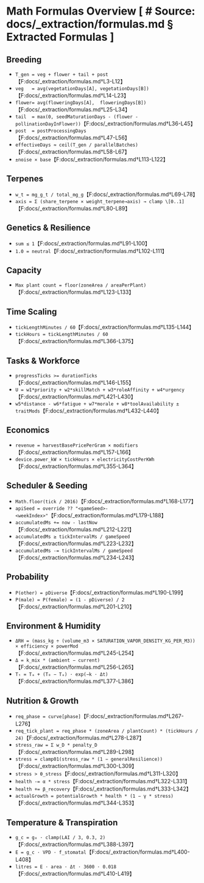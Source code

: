 # Math Formulas Overview [ # Source: docs/_extraction/formulas.md § Extracted Formulas ]

## Breeding

- `T_gen = veg + flower + tail + post`【F:docs/\_extraction/formulas.md†L3-L12】
- `veg   = avg(vegetationDays[A], vegetationDays[B])`【F:docs/\_extraction/formulas.md†L14-L23】
- `flower= avg(floweringDays[A],  floweringDays[B])`【F:docs/\_extraction/formulas.md†L25-L34】
- `tail  = max(0, seedMaturationDays - (flower - pollinationDayInFlower))`【F:docs/\_extraction/formulas.md†L36-L45】
- `post  = postProcessingDays`【F:docs/\_extraction/formulas.md†L47-L56】
- `effectiveDays ≈ ceil(T_gen / parallelBatches)`【F:docs/\_extraction/formulas.md†L58-L67】
- `±noise × base`【F:docs/\_extraction/formulas.md†L113-L122】

## Terpenes

- `w_t = mg_g_t / total_mg_g`【F:docs/\_extraction/formulas.md†L69-L78】
- `axis = Σ (share_terpene × weight_terpene→axis) → clamp \[0..1]`【F:docs/\_extraction/formulas.md†L80-L89】

## Genetics & Resilience

- `sum ≤ 1`【F:docs/\_extraction/formulas.md†L91-L100】
- `1.0 = neutral`【F:docs/\_extraction/formulas.md†L102-L111】

## Capacity

- `Max plant count = floor(zoneArea / areaPerPlant)`【F:docs/\_extraction/formulas.md†L123-L133】

## Time Scaling

- `tickLengthMinutes / 60`【F:docs/\_extraction/formulas.md†L135-L144】
- `tickHours = tickLengthMinutes / 60`【F:docs/\_extraction/formulas.md†L366-L375】

## Tasks & Workforce

- `progressTicks >= durationTicks`【F:docs/\_extraction/formulas.md†L146-L155】
- `U = w1*priority + w2*skillMatch + w3*roleAffinity + w4*urgency`【F:docs/\_extraction/formulas.md†L421-L430】
- `w5*distance - w6*fatigue + w7*morale + w8*toolAvailability ± traitMods`【F:docs/\_extraction/formulas.md†L432-L440】

## Economics

- `revenue = harvestBasePricePerGram × modifiers`【F:docs/\_extraction/formulas.md†L157-L166】
- `device.power_kW × tickHours × electricityCostPerKWh`【F:docs/\_extraction/formulas.md†L355-L364】

## Scheduler & Seeding

- `Math.floor(tick / 2016)`【F:docs/\_extraction/formulas.md†L168-L177】
- `apiSeed = override ?? "<gameSeed>-<weekIndex>"`【F:docs/\_extraction/formulas.md†L179-L188】
- `accumulatedMs += now - lastNow`【F:docs/\_extraction/formulas.md†L212-L221】
- `accumulatedMs ≥ tickIntervalMs / gameSpeed`【F:docs/\_extraction/formulas.md†L223-L232】
- `accumulatedMs -= tickIntervalMs / gameSpeed`【F:docs/\_extraction/formulas.md†L234-L243】

## Probability

- `P(other) = pDiverse`【F:docs/\_extraction/formulas.md†L190-L199】
- `P(male) = P(female) = (1 - pDiverse) / 2`【F:docs/\_extraction/formulas.md†L201-L210】

## Environment & Humidity

- `ΔRH = (mass_kg ÷ (volume_m3 × SATURATION_VAPOR_DENSITY_KG_PER_M3)) × efficiency × powerMod`【F:docs/\_extraction/formulas.md†L245-L254】
- `Δ = k_mix * (ambient − current)`【F:docs/\_extraction/formulas.md†L256-L265】
- `Tₜ = Tₐ + (T₀ − Tₐ) · exp(−k · Δt)`【F:docs/\_extraction/formulas.md†L377-L386】

## Nutrition & Growth

- `req_phase = curve[phase]`【F:docs/\_extraction/formulas.md†L267-L276】
- `req_tick_plant = req_phase * (zoneArea / plantCount) * (tickHours / 24)`【F:docs/\_extraction/formulas.md†L278-L287】
- `stress_raw = Σ w_D * penalty_D`【F:docs/\_extraction/formulas.md†L289-L298】
- `stress = clamp01(stress_raw * (1 − generalResilience))`【F:docs/\_extraction/formulas.md†L300-L309】
- `stress > θ_stress`【F:docs/\_extraction/formulas.md†L311-L320】
- `health -= α * stress`【F:docs/\_extraction/formulas.md†L322-L331】
- `health += β_recovery`【F:docs/\_extraction/formulas.md†L333-L342】
- `actualGrowth = potentialGrowth * health * (1 − γ * stress)`【F:docs/\_extraction/formulas.md†L344-L353】

## Temperature & Transpiration

- `g_c = g₀ · clamp(LAI / 3, 0.3, 2)`【F:docs/\_extraction/formulas.md†L388-L397】
- `E = g_c · VPD · f_stomatal`【F:docs/\_extraction/formulas.md†L400-L408】
- `litres = E · area · Δt · 3600 · 0.018`【F:docs/\_extraction/formulas.md†L410-L419】

